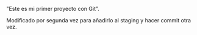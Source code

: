 "Este es mi primer proyecto con Git".

Modificado por segunda vez para añadirlo al staging y hacer commit otra vez.